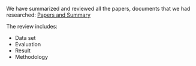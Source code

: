 We have summarized and reviewed all the papers, documents that we had researched: [Papers and Summary](https://docs.google.com/spreadsheets/d/1HVmVpj6bgk3F9iZ8Wj2Kq4thxJnLnx2NyqqMIDSWHoU/edit?usp=sharing)

The review includes:
- Data set
- Evaluation
- Result
- Methodology


